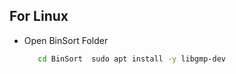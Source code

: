 ## For Linux
- Open BinSort Folder
  ```sh
     cd BinSort  sudo apt install -y libgmp-dev                          
  

